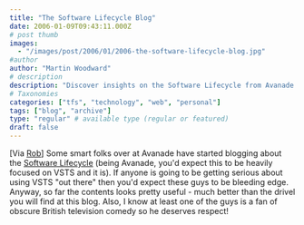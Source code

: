 ```yaml
---
title: "The Software Lifecycle Blog"
date: 2006-01-09T09:43:11.000Z
# post thumb
images:
  - "/images/post/2006/01/2006-the-software-lifecycle-blog.jpg"
#author
author: "Martin Woodward"
# description
description: "Discover insights on the Software Lifecycle from Avanade's experts, with a keen focus on VSTS and some quirky British comedy references."
# Taxonomies
categories: ["tfs", "technology", "web", "personal"]
tags: ["blog", "archive"]
type: "regular" # available type (regular or featured)
draft: false
---
```


[Via [Rob](http://blogs.msdn.com/robcaron/archive/2006/01/08/510721.aspx)] Some smart folks over at Avanade have started blogging about the [Software Lifecycle](http://www.sdlcguy.com/blog/default.aspx) (being Avanade, you'd expect this to be heavily focused on VSTS and it is). If anyone is going to be getting serious about using VSTS "out there" then you'd expect these guys to be bleeding edge. Anyway, so far the contents looks pretty useful - much better than the drivel you will find at this blog. Also, I know at least one of the guys is a fan of obscure British television comedy so he deserves respect!
